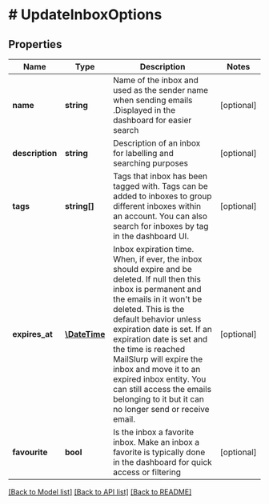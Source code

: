 # # UpdateInboxOptions

## Properties

Name | Type | Description | Notes
------------ | ------------- | ------------- | -------------
**name** | **string** | Name of the inbox and used as the sender name when sending emails .Displayed in the dashboard for easier search | [optional]
**description** | **string** | Description of an inbox for labelling and searching purposes | [optional]
**tags** | **string[]** | Tags that inbox has been tagged with. Tags can be added to inboxes to group different inboxes within an account. You can also search for inboxes by tag in the dashboard UI. | [optional]
**expires_at** | [**\DateTime**](\DateTime) | Inbox expiration time. When, if ever, the inbox should expire and be deleted. If null then this inbox is permanent and the emails in it won&#39;t be deleted. This is the default behavior unless expiration date is set. If an expiration date is set and the time is reached MailSlurp will expire the inbox and move it to an expired inbox entity. You can still access the emails belonging to it but it can no longer send or receive email. | [optional]
**favourite** | **bool** | Is the inbox a favorite inbox. Make an inbox a favorite is typically done in the dashboard for quick access or filtering | [optional]

[[Back to Model list]](../../README#models) [[Back to API list]](../../README#endpoints) [[Back to README]](../../README)
